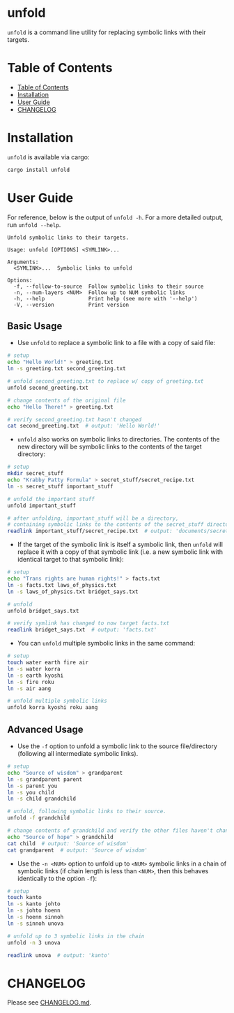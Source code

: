 # unfold

`unfold` is a command line utility for replacing symbolic links with their targets.

# Table of Contents

* [Table of Contents](#table-of-contents)
* [Installation](#installation)
* [User Guide](#user-guide)
* [CHANGELOG](#changelog)

# Installation

`unfold` is available via cargo:

```sh
cargo install unfold
```

# User Guide

For reference, below is the output of `unfold -h`. For a more detailed output, run `unfold --help`.

```text
Unfold symbolic links to their targets.

Usage: unfold [OPTIONS] <SYMLINK>...

Arguments:
  <SYMLINK>...  Symbolic links to unfold

Options:
  -f, --follow-to-source  Follow symbolic links to their source
  -n, --num-layers <NUM>  Follow up to NUM symbolic links
  -h, --help              Print help (see more with '--help')
  -V, --version           Print version
```

## Basic Usage

* Use `unfold` to replace a symbolic link to a file with a copy of said file:

```sh
# setup
echo "Hello World!" > greeting.txt
ln -s greeting.txt second_greeting.txt

# unfold second_greeting.txt to replace w/ copy of greeting.txt
unfold second_greeting.txt

# change contents of the original file
echo "Hello There!" > greeting.txt

# verify second_greeting.txt hasn't changed
cat second_greeting.txt  # output: 'Hello World!'
```

* `unfold` also works on symbolic links to directories. The contents of the new directory will be symbolic links to the contents of the target directory:

```sh
# setup
mkdir secret_stuff
echo "Krabby Patty Formula" > secret_stuff/secret_recipe.txt
ln -s secret_stuff important_stuff

# unfold the important stuff
unfold important_stuff

# after unfolding, important_stuff will be a directory, 
# containing symbolic links to the contents of the secret_stuff directory.
readlink important_stuff/secret_recipe.txt  # output: 'documents/secret_recipe.txt'
```

* If the target of the symbolic link is itself a symbolic link, then `unfold` will replace it
  with a copy of that symbolic link (i.e. a new symbolic link with identical target to that symbolic link):

```sh
# setup
echo "Trans rights are human rights!" > facts.txt
ln -s facts.txt laws_of_physics.txt
ln -s laws_of_physics.txt bridget_says.txt

# unfold
unfold bridget_says.txt

# verify symlink has changed to now target facts.txt
readlink bridget_says.txt  # output: 'facts.txt'
```

* You can `unfold` multiple symbolic links in the same command:

```sh
# setup
touch water earth fire air
ln -s water korra
ln -s earth kyoshi
ln -s fire roku
ln -s air aang

# unfold multiple symbolic links
unfold korra kyoshi roku aang
```

## Advanced Usage

* Use the `-f` option to unfold a symbolic link to the source file/directory (following all intermediate symbolic links).

```sh
# setup
echo "Source of wisdom" > grandparent
ln -s grandparent parent
ln -s parent you
ln -s you child
ln -s child grandchild

# unfold, following symbolic links to their source.
unfold -f grandchild

# change contents of grandchild and verify the other files haven't changed.
echo "Source of hope" > grandchild
cat child  # output: 'Source of wisdom'
cat grandparent  # output: 'Source of wisdom'
```

* Use the `-n <NUM>` option to unfold up to `<NUM>` symbolic links in a chain of symbolic links (if chain length is less than `<NUM>`, then this behaves identically to the option `-f`):

```sh
# setup
touch kanto
ln -s kanto johto
ln -s johto hoenn
ln -s hoenn sinnoh
ln -s sinnoh unova

# unfold up to 3 symbolic links in the chain
unfold -n 3 unova

readlink unova  # output: 'kanto'
```

# CHANGELOG

Please see [CHANGELOG.md](https://github.com/sqrtrae/unfold/blob/main/CHANGELOG.md).